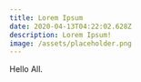 ```yaml
---
title: Lorem Ipsum
date: 2020-04-13T04:22:02.628Z
description: Lorem Ipsum!
image: /assets/placeholder.png
---
```


Hello All.
